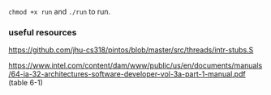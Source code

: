 `chmod +x run` and `./run` to run.

### useful resources

https://github.com/jhu-cs318/pintos/blob/master/src/threads/intr-stubs.S

https://www.intel.com/content/dam/www/public/us/en/documents/manuals/64-ia-32-architectures-software-developer-vol-3a-part-1-manual.pdf (table 6-1)
